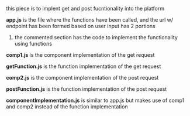 this piece is to implent get and post fucntionality into the platform 

**app.js**
is the file where the functions have been called, and the url w/ endpoint has been formed based on user input
has 2 portions
1) the commented section has the code to implement the functionality using functions

**comp1.js**
is the component implementation of the get request

**getFunction.js**
is the function implementation of the get request

**comp2.js**
is the component implementation of the post request

**postFunction.js**
is the function implementation of the post request

**componentImplementation.js**
is similar to app.js but makes use of comp1 and comp2 instead of the function implementation
